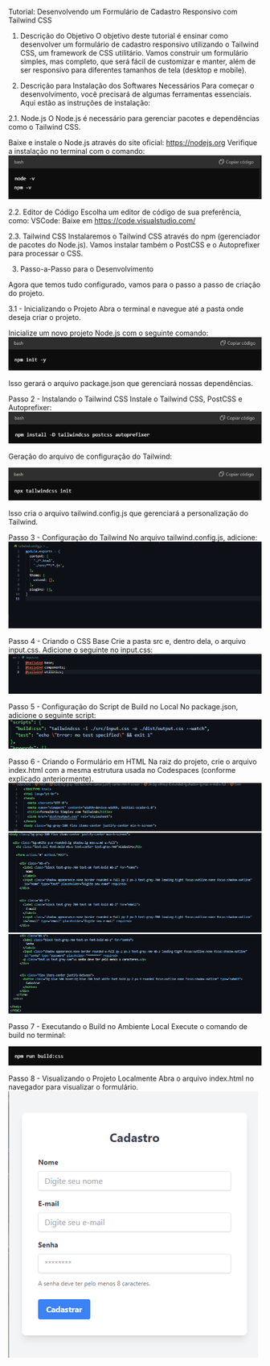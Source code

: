 Tutorial: Desenvolvendo um Formulário de Cadastro Responsivo com Tailwind CSS
1. Descrição do Objetivo
O objetivo deste tutorial é ensinar como desenvolver um formulário de cadastro responsivo utilizando o Tailwind CSS, um framework de CSS utilitário. Vamos construir um formulário simples, mas completo, que será fácil de customizar e manter, além de ser responsivo para diferentes tamanhos de tela (desktop e mobile).

2. Descrição para Instalação dos Softwares Necessários
Para começar o desenvolvimento, você precisará de algumas ferramentas essenciais. Aqui estão as instruções de instalação:

2.1. Node.js
O Node.js é necessário para gerenciar pacotes e dependências como o Tailwind CSS.

Baixe e instale o Node.js através do site oficial: https://nodejs.org
Verifique a instalação no terminal com o comando:
![alt text](image.png)

2.2. Editor de Código
Escolha um editor de código de sua preferência, como:
VSCode: Baixe em https://code.visualstudio.com/

2.3. Tailwind CSS
Instalaremos o Tailwind CSS através do npm (gerenciador de pacotes do Node.js). Vamos instalar também o PostCSS e o Autoprefixer para processar o CSS.

3. Passo-a-Passo para o Desenvolvimento

Agora que temos tudo configurado, vamos para o passo a passo de criação do projeto.

3.1 - Inicializando o Projeto
Abra o terminal e navegue até a pasta onde deseja criar o projeto.

Inicialize um novo projeto Node.js com o seguinte comando:
![alt text](image-4.png)

Isso gerará o arquivo package.json que gerenciará nossas dependências.

Passo 2 - Instalando o Tailwind CSS
Instale o Tailwind CSS, PostCSS e Autoprefixer:
![alt text](image-2.png)

Geração do arquivo de configuração do Tailwind:

![alt text](image-3.png)

Isso cria o arquivo tailwind.config.js que gerenciará a personalização do Tailwind.

Passo 3 - Configuração do Tailwind
No arquivo tailwind.config.js, adicione:
![alt text](image-1.png)

Passo 4 - Criando o CSS Base
Crie a pasta src e, dentro dela, o arquivo input.css.
Adicione o seguinte no input.css:
![alt text](image-5.png)

Passo 5 - Configuração do Script de Build no Local
No package.json, adicione o seguinte script:
![alt text](image-6.png)

Passo 6 - Criando o Formulário em HTML
Na raiz do projeto, crie o arquivo index.html com a mesma estrutura usada no Codespaces (conforme explicado anteriormente).
![alt text](image-7.png)
![alt text](image-8.png)
![alt text](image-9.png)

Passo 7 - Executando o Build no Ambiente Local
Execute o comando de build no terminal:

![alt text](image-10.png)

Passo 8 - Visualizando o Projeto Localmente
Abra o arquivo index.html no navegador para visualizar o formulário.
![alt text](image-11.png)
